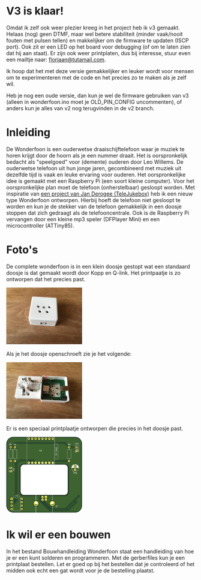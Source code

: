# V3 is klaar!
Omdat ik zelf ook weer plezier kreeg in het project heb ik v3 gemaakt. Helaas (nog) geen DTMF, maar wel betere stabiliteit (minder vaak/nooit fouten met pulsen tellen) en makkelijker om de firmware te updaten (ISCP port). Ook zit er een LED op het board voor debugging (of om te laten zien dat hij aan staat). Er zijn ook weer printplaten, dus bij interesse, stuur even een mailtje naar: floriaan@tutamail.com.

Ik hoop dat het met deze versie gemakkelijker en leuker wordt voor mensen om te experimenteren met de code en het precies zo te maken als je zelf wil.

Heb je nog een oude versie, dan kun je wel de firmware gebruiken van v3 (alleen in wonderfoon.ino moet je OLD_PIN_CONFIG uncommenten), of anders kun je alles van v2 nog terugvinden in de v2 branch.

# Inleiding
De Wonderfoon is een ouderwetse draaischijftelefoon waar je muziek te horen krijgt door de hoorn als je een nummer draait. Het is oorspronkelijk bedacht als "speelgoed" voor (demente) ouderen door Leo Willems. De ouderwetse telefoon uit hun jonge jaren, gecombineerd met muziek uit dezelfde tijd is vaak en leuke ervaring voor ouderen. Het oorspronkelijke idee is gemaakt met een Raspberry Pi (een soort kleine computer). Voor het oorspronkelijke plan moet de telefoon (onherstelbaar) gesloopt worden. Met inspiratie van [een project van Jan Derogee (TeleJukebox)](https://github.com/JanDerogee/TeleJukebox) heb ik een nieuw type Wonderfoon ontworpen. Hierbij hoeft de telefoon niet gesloopt te worden en kun je de stekker van de telefoon gemakkelijk in een doosje stoppen dat zich gedraagt als de telefooncentrale. Ook is de Raspberry Pi vervangen door een kleine mp3 speler (DFPlayer Mini) en een microcontroller (ATTiny85).

# Foto's
De complete wonderfoon is in een klein doosje gestopt wat een standaard doosje is dat gemaakt wordt door Kopp en Q-link. Het printpaatje is zo ontworpen dat het precies past.

<img src="img/dicht.jpeg" width="40%" />

Als je het doosje openschroeft zie je het volgende:

<img src="img/open.jpeg" width="40%" />

Er is een speciaal printplaatje ontworpen die precies in het doosje past.

<img src="img/printplaat.png" width="40%" />

# Ik wil er een bouwen
In het bestand Bouwhandleiding Wonderfoon staat een handleiding van hoe je er een kunt solderen en programmeren. Met de gerberfiles kun je een printplaat bestellen. Let er goed op bij het bestellen dat je controleerd of het midden ook echt een gat wordt voor je de bestelling plaatst.
